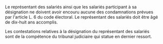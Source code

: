   
Le représentant des salariés ainsi que les salariés participant à sa désignation ne doivent avoir encouru aucune des condamnations prévues par l'article L. 6 du code électoral. Le représentant des salariés doit être âgé de dix-huit ans accomplis.   

  
Les contestations relatives à la désignation du représentant des salariés sont de la compétence du tribunal judiciaire qui statue en dernier ressort.  
